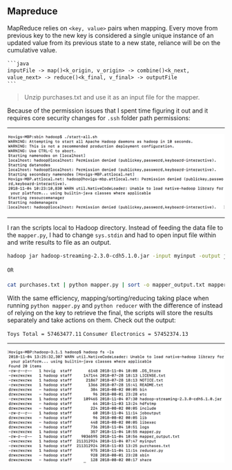 ## Mapreduce

MapReduce relies on `<key, value>` pairs when mapping. Every move from previous key to the new key is considered a single unique instance of an updated value from its previous state to a new state, reliance will be on the cumulative value.

    ```java
    inputFile -> map()<k_origin, v_origin> -> combine()<k_next, value_next> -> reduce()<k_final, v_final> -> outputFile
    ```

> Unzip purchases.txt and use it as an input file for the mapper.

Because of the permission issues that I spent time figuring it out and it requires core security changes for `.ssh` folder path permissions:

<hr>

![](img/issue.png)

<hr>

I ran the scripts local to Hadoop directory. Instead of feeding the data file to the `mapper.py`, I had to change `sys.stdin` and had to open input file within and write results to file as an output.

```bash
hadoop jar hadoop-streaming-2.3.0-cdh5.1.0.jar -input myinput -output joboutput -mapper mapper.py -reducer reducer.py -file mapper.py -file reducer.py

OR

cat purchases.txt | python mapper.py | sort -o mapper_output.txt mapper_output.txt | python reducer.py
```

With the same efficiency, mapping/sorting/reducing taking place when running `python mapper.py` and `python reducer` with the difference of instead of relying on the key to retrieve the final, the scripts will store the results separately and take actions on them. Check out the output:

`Toys Total = 57463477.11`
`Consumer Electronics = 57452374.13`

<hr>

![](img/list.png)

